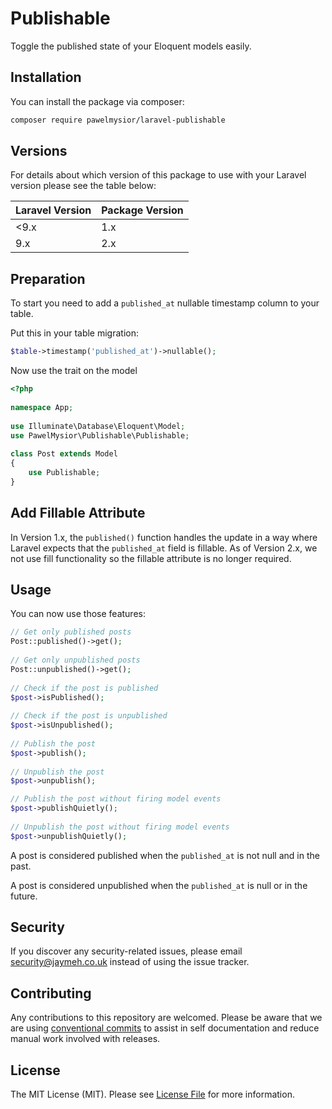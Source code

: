 # Publishable

Toggle the published state of your Eloquent models easily.

## Installation

You can install the package via composer:

```bash
composer require pawelmysior/laravel-publishable
```

## Versions

For details about which version of this package to use with your Laravel version please see the table below:

| Laravel Version | Package Version |
| --------------- | --------------- |
| <9.x            | 1.x             |
| 9.x             | 2.x             |

## Preparation

To start you need to add a `published_at` nullable timestamp column to your table.

Put this in your table migration:

```php
$table->timestamp('published_at')->nullable();
```

Now use the trait on the model

```php
<?php
 
namespace App;
  
use Illuminate\Database\Eloquent\Model;
use PawelMysior\Publishable\Publishable;
 
class Post extends Model
{
    use Publishable;
}
```

## Add Fillable Attribute

In Version 1.x, the `published()` function handles the update in a way where Laravel expects that the `published_at` field is fillable. As of Version 2.x, we not use fill functionality so the fillable attribute is no longer required.

## Usage

You can now use those features:

```php
// Get only published posts
Post::published()->get();
 
// Get only unpublished posts
Post::unpublished()->get();
 
// Check if the post is published
$post->isPublished();
 
// Check if the post is unpublished
$post->isUnpublished();
 
// Publish the post
$post->publish();
 
// Unpublish the post
$post->unpublish();

// Publish the post without firing model events
$post->publishQuietly();
 
// Unpublish the post without firing model events
$post->unpublishQuietly();
```

A post is considered published when the `published_at` is not null and in the past.

A post is considered unpublished when the `published_at` is null or in the future.

## Security

If you discover any security-related issues, please email security@jaymeh.co.uk instead of using the issue tracker.

## Contributing

Any contributions to this repository are welcomed. Please be aware that we are using [conventional commits](https://www.conventionalcommits.org/en/v1.0.0/#summary) to assist in self documentation and reduce manual work involved with releases.

## License

The MIT License (MIT). Please see [License File](LICENSE.md) for more information.
